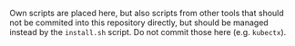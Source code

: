 
Own scripts are placed here, but also scripts from other tools that should not
be commited into this repository directly, but should be managed instead by the
`install.sh` script. Do not commit those here (e.g. `kubectx`).
